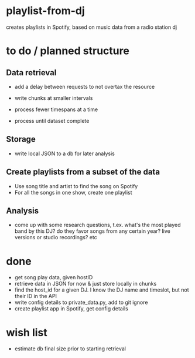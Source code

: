 # playlist-from-dj
creates playlists in Spotify, based on music data from a radio station dj

# to do / planned structure

## Data retrieval
- add a delay between requests to not overtax the resource
- write chunks at smaller intervals
- process fewer timespans at a time

- process until dataset complete

## Storage
- write local JSON to a db for later analysis

## Create playlists from a subset of the data
- Use song title and artist to find the song on Spotify
- For all the songs in one show, create one playlist

## Analysis
- come up with some research questions, t.ex. what's the most played band by this DJ? do they favor songs from any certain year? live versions or studio recordings? etc


# done
- get song play data, given hostID
- retrieve data in JSON for now & just store locally in chunks
- find the host_id for a given DJ. I know the DJ name and timeslot, but not their ID in the API
- write config details to private_data.py, add to git ignore
- create playlist app in Spotify, get config details

# wish list
- estimate db final size prior to starting retrieval
